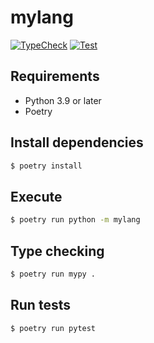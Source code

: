 # mylang

[![TypeCheck](https://github.com/0918nobita/mylang/actions/workflows/type-check.yml/badge.svg)](https://github.com/0918nobita/mylang/actions/workflows/type-check.yml) [![Test](https://github.com/0918nobita/mylang/actions/workflows/test.yml/badge.svg)](https://github.com/0918nobita/mylang/actions/workflows/test.yml)

## Requirements

- Python 3.9 or later
- Poetry

## Install dependencies

```bash
$ poetry install
```

## Execute

```bash
$ poetry run python -m mylang
```

## Type checking

```bash
$ poetry run mypy .
```

## Run tests

```bash
$ poetry run pytest
```
